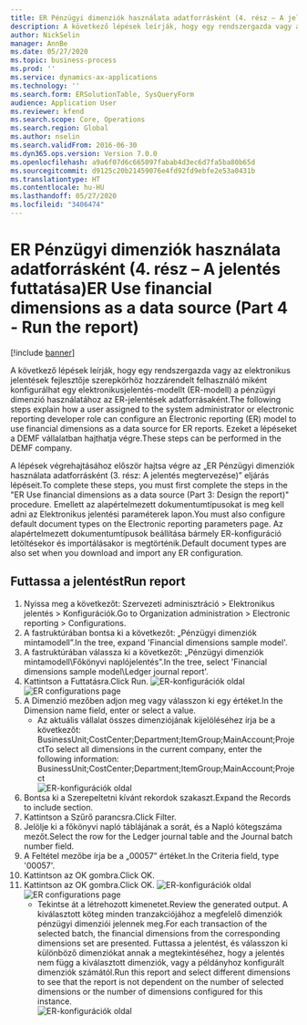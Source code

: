 ```yaml
---
title: ER Pénzügyi dimenziók használata adatforrásként (4. rész – A jelentés futtatása)
description: A következő lépések leírják, hogy egy rendszergazda vagy az elektronikus jelentések fejlesztője szerepkörhöz hozzárendelt felhasználó miként konfigurálhat egy elektronikusjelentés-modellt (ER-modell) a pénzügyi dimenzió használatához az ER-jelentések adatforrásaként.
author: NickSelin
manager: AnnBe
ms.date: 05/27/2020
ms.topic: business-process
ms.prod: ''
ms.service: dynamics-ax-applications
ms.technology: ''
ms.search.form: ERSolutionTable, SysQueryForm
audience: Application User
ms.reviewer: kfend
ms.search.scope: Core, Operations
ms.search.region: Global
ms.author: nselin
ms.search.validFrom: 2016-06-30
ms.dyn365.ops.version: Version 7.0.0
ms.openlocfilehash: a9a6f07d6c665097fabab4d3ec6d7fa5ba80b65d
ms.sourcegitcommit: d9125c20b21459076e4fd92fd9ebfe2e53a0431b
ms.translationtype: HT
ms.contentlocale: hu-HU
ms.lasthandoff: 05/27/2020
ms.locfileid: "3406474"
---
```

# <a name="er-use-financial-dimensions-as-a-data-source-part-4---run-the-report"></a><span data-ttu-id="92b3e-103">ER Pénzügyi dimenziók használata adatforrásként (4. rész – A jelentés futtatása)</span><span class="sxs-lookup"><span data-stu-id="92b3e-103">ER Use financial dimensions as a data source (Part 4 - Run the report)</span></span>

[!include [banner](../../includes/banner.md)]

<span data-ttu-id="92b3e-104">A következő lépések leírják, hogy egy rendszergazda vagy az elektronikus jelentések fejlesztője szerepkörhöz hozzárendelt felhasználó miként konfigurálhat egy elektronikusjelentés-modellt (ER-modell) a pénzügyi dimenzió használatához az ER-jelentések adatforrásaként.</span><span class="sxs-lookup"><span data-stu-id="92b3e-104">The following steps explain how a user assigned to the system administrator or electronic reporting developer role can configure an Electronic reporting (ER) model to use financial dimensions as a data source for ER reports.</span></span> <span data-ttu-id="92b3e-105">Ezeket a lépéseket a DEMF vállalatban hajthatja végre.</span><span class="sxs-lookup"><span data-stu-id="92b3e-105">These steps can be performed in the DEMF company.</span></span>

<span data-ttu-id="92b3e-106">A lépések végrehajtásához először hajtsa végre az „ER Pénzügyi dimenziók használata adatforrásként (3. rész: A jelentés megtervezése)” eljárás lépéseit.</span><span class="sxs-lookup"><span data-stu-id="92b3e-106">To complete these steps, you must first complete the steps in the "ER Use financial dimensions as a data source (Part 3: Design the report)" procedure.</span></span> <span data-ttu-id="92b3e-107">Emellett az alapértelmezett dokumentumtípusokat is meg kell adni az Elektronikus jelentési paraméterek lapon.</span><span class="sxs-lookup"><span data-stu-id="92b3e-107">You must also configure default document types on the Electronic reporting parameters page.</span></span> <span data-ttu-id="92b3e-108">Az alapértelmezett dokumentumtípusok beállítása bármely ER-konfiguráció letöltésekor és importálásakor is megtörténik.</span><span class="sxs-lookup"><span data-stu-id="92b3e-108">Default document types are also set when you download and import any ER configuration.</span></span> 


## <a name="run-report"></a><span data-ttu-id="92b3e-109">Futtassa a jelentést</span><span class="sxs-lookup"><span data-stu-id="92b3e-109">Run report</span></span>
1. <span data-ttu-id="92b3e-110">Nyissa meg a következőt: Szervezeti adminisztráció > Elektronikus jelentés > Konfigurációk.</span><span class="sxs-lookup"><span data-stu-id="92b3e-110">Go to Organization administration > Electronic reporting > Configurations.</span></span>
2. <span data-ttu-id="92b3e-111">A fastruktúrában bontsa ki a következőt: „Pénzügyi dimenziók mintamodell”.</span><span class="sxs-lookup"><span data-stu-id="92b3e-111">In the tree, expand 'Financial dimensions sample model'.</span></span>
3. <span data-ttu-id="92b3e-112">A fastruktúrában válassza ki a következőt: „Pénzügyi dimenziók mintamodell\Főkönyvi naplójelentés”.</span><span class="sxs-lookup"><span data-stu-id="92b3e-112">In the tree, select 'Financial dimensions sample model\Ledger journal report'.</span></span>
4. <span data-ttu-id="92b3e-113">Kattintson a Futtatásra.</span><span class="sxs-lookup"><span data-stu-id="92b3e-113">Click Run.</span></span>
<span data-ttu-id="92b3e-114">![ER-konfigurációk oldal](../media/er-financial-dimensions-guides-run1.png)</span><span class="sxs-lookup"><span data-stu-id="92b3e-114">![ER configurations page](../media/er-financial-dimensions-guides-run1.png)</span></span>
5. <span data-ttu-id="92b3e-115">A Dimenzió mezőben adjon meg vagy válasszon ki egy értéket.</span><span class="sxs-lookup"><span data-stu-id="92b3e-115">In the Dimension name field, enter or select a value.</span></span>
    * <span data-ttu-id="92b3e-116">Az aktuális vállalat összes dimenziójának kijelöléséhez írja be a következőt: BusinessUnit;CostCenter;Department;ItemGroup;MainAccount;Project</span><span class="sxs-lookup"><span data-stu-id="92b3e-116">To select all dimensions in the current company, enter the following information:  BusinessUnit;CostCenter;Department;ItemGroup;MainAccount;Project</span></span>  
![ER-konfigurációk oldal](../media/er-financial-dimensions-guides-run2.png)
6. <span data-ttu-id="92b3e-118">Bontsa ki a Szerepeltetni kívánt rekordok szakaszt.</span><span class="sxs-lookup"><span data-stu-id="92b3e-118">Expand the Records to include section.</span></span>
7. <span data-ttu-id="92b3e-119">Kattintson a Szűrő parancsra.</span><span class="sxs-lookup"><span data-stu-id="92b3e-119">Click Filter.</span></span>
8. <span data-ttu-id="92b3e-120">Jelölje ki a főkönyvi napló táblájának a sorát, és a Napló kötegszáma mezőt.</span><span class="sxs-lookup"><span data-stu-id="92b3e-120">Select the row for the Ledger journal table and the Journal batch number field.</span></span>
9. <span data-ttu-id="92b3e-121">A Feltétel mezőbe írja be a „00057” értéket.</span><span class="sxs-lookup"><span data-stu-id="92b3e-121">In the Criteria field, type '00057'.</span></span>
10. <span data-ttu-id="92b3e-122">Kattintson az OK gombra.</span><span class="sxs-lookup"><span data-stu-id="92b3e-122">Click OK.</span></span>
11. <span data-ttu-id="92b3e-123">Kattintson az OK gombra.</span><span class="sxs-lookup"><span data-stu-id="92b3e-123">Click OK.</span></span>
<span data-ttu-id="92b3e-124">![ER-konfigurációk oldal](../media/er-financial-dimensions-guides-run3.png)</span><span class="sxs-lookup"><span data-stu-id="92b3e-124">![ER configurations page](../media/er-financial-dimensions-guides-run3.png)</span></span>
    * <span data-ttu-id="92b3e-125">Tekintse át a létrehozott kimenetet.</span><span class="sxs-lookup"><span data-stu-id="92b3e-125">Review the generated output.</span></span> <span data-ttu-id="92b3e-126">A kiválasztott köteg minden tranzakciójához a megfelelő dimenziók pénzügyi dimenziói jelennek meg.</span><span class="sxs-lookup"><span data-stu-id="92b3e-126">For each transaction of the selected batch, the financial dimensions from the corresponding dimensions set are presented.</span></span> <span data-ttu-id="92b3e-127">Futtassa a jelentést, és válasszon ki különböző dimenziókat annak a megtekintéséhez, hogy a jelentés nem függ a kiválasztott dimenziók, vagy a példányhoz konfigurált dimenziók számától.</span><span class="sxs-lookup"><span data-stu-id="92b3e-127">Run this report and select different dimensions to see that the report is not dependent on the number of selected dimensions or the number of dimensions configured for this instance.</span></span>  
![ER-konfigurációk oldal](../media/er-financial-dimensions-guides-run4.png)
